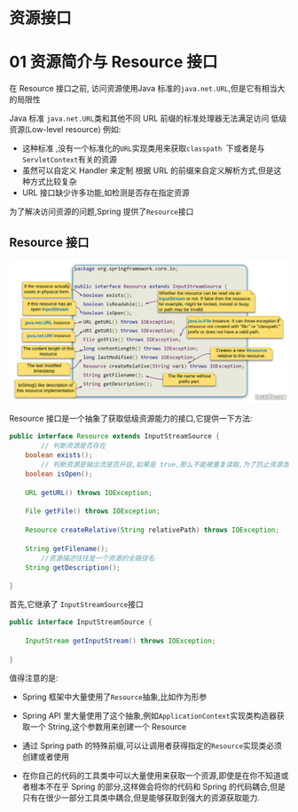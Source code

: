 # 资源接口

# 01 资源简介与 Resource 接口

在 Resource 接口之前, 访问资源使用Java 标准的`java.net.URL`,但是它有相当大的局限性

Java 标准 `java.net.URL`类和其他不同 URL 前缀的标准处理器无法满足访问 低级资源(Low-level resource)
例如:

- 这种标准 ,没有一个标准化的`URL`实现类用来获取`classpath `下或者是与`ServletContext`有关的资源
- 虽然可以自定义 Handler 来定制 根据 URL 的前缀来自定义解析方式,但是这种方式比较复杂
- URL 接口缺少许多功能,如检测是否存在指定资源


为了解决访问资源的问题,Spring 提供了`Resource`接口

## Resource 接口

![img](assets/resource-interface.png)

Resource 接口是一个抽象了获取低级资源能力的接口,它提供一下方法:

```java
public interface Resource extends InputStreamSource {
		// 判断资源是否存在
    boolean exists();
		// 判断资源是输出流是否开启,如果是 true,那么不能被重复读取,为了防止资源泄漏
    boolean isOpen();
		
    URL getURL() throws IOException;

    File getFile() throws IOException;

    Resource createRelative(String relativePath) throws IOException;

    String getFilename();
		//资源描述往往是一个资源的全路径名
    String getDescription();

}
```

首先,它继承了 `InputStreamSource`接口

```java
public interface InputStreamSource {

    InputStream getInputStream() throws IOException;

}
```

值得注意的是:

- Spring 框架中大量使用了`Resource`抽象,比如作为形参

- Spring API 里大量使用了这个抽象,例如`ApplicationContext`实现类构造器获取一个 String,这个参数用来创建一个 Resource 
- 通过 Spring path 的特殊前缀,可以让调用者获得指定的`Resource`实现类必须创建或者使用
- 在你自己的代码的工具类中可以大量使用来获取一个资源,即使是在你不知道或者根本不在乎 Spring 的部分,这样做会将你的代码和 Spring 的代码耦合,但是只有在很少一部分工具类中耦合,但是能够获取到强大的资源获取能力.

